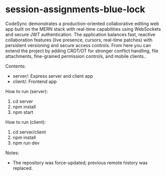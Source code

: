 # session-assignments-blue-lock

CodeSync demonstrates a production-oriented collaborative editing web app built on the MERN stack with 
real-time capabilities using WebSockets and secure JWT authentication. The application balances fast, reactive 
collaboration features (live presence, cursors, real-time patches) with persistent versioning and secure access 
controls. From here you can extend the project by adding CRDT/OT for stronger conflict handling, file 
attachments, fine-grained permission controls, and mobile clients..

Contents:
- server/: Express server and client app
- client/: Frontend app

How to run (server):
1. cd server
2. npm install
3. npm start

How to run (client):
1. cd server/client
2. npm install
3. npm run dev

Notes:
- The repository was force-updated; previous remote history was replaced.

